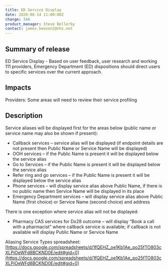 ```yaml
---
title: ED Service Display
date: 2020-08-14 11:00:00Z
change: 344
product_manager: Steve Bellerby
contact: james.beeson2@nhs.net
---
```


## Summary of release

ED Service Display - Based on user feedback, user research and working 111 providers, Emergency Department (ED) dispositions should direct users to specific services over the current approach.

## Impacts

Providers: Some areas will need to review their service profiling

## Description

Service aliases will be displayed first for the areas below (public name or service name may also be shown if present):

- Callback services – service alias will be displayed (if endpoint details are not present then Public Name or Service Name will be displayed)
- OOH services – if the Public Name is present it will be displayed below the service alias
- Go to Services – if the Public Name is present it will be displayed below the service alias
- Refer ring and go services – if the Public Name is present it will be displayed below the service alias
- Phone services – will display service alias above Public Name, if there is no public name then Service Name will be displayed in its place
- Emergency Department services – will display service alias above Public Name (first choice) or Service Name (second choice) and address

There is one exception where service alias will not be displayed:

- Pharmacy CAS services for Dx28 outcome – will display “Book a call with a pharmacist” where callback service is available; if callback is not available will display Public Name or Service Name

Aliasing Service Types spreadsheet: [https://docs.google.com/spreadsheets/d/1fQEHZ_oe1Kb1Ae_po25fTO803cXLPiOeWFd8BCKND0E/edit#gid=0](https://docs.google.com/spreadsheets/d/1fQEHZ_oe1Kb1Ae_po25fTO803cXLPiOeWFd8BCKND0E/edit#gid=0)
